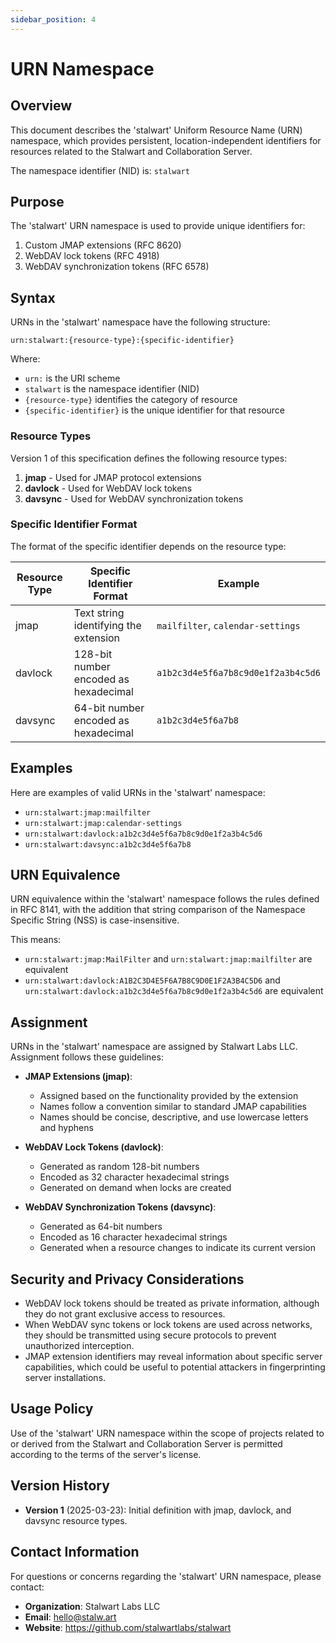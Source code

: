 ```yaml
---
sidebar_position: 4
---
```


# URN Namespace

## Overview

This document describes the 'stalwart' Uniform Resource Name (URN) namespace, which provides persistent, location-independent identifiers for resources related to the Stalwart and Collaboration Server.

The namespace identifier (NID) is: `stalwart`

## Purpose

The 'stalwart' URN namespace is used to provide unique identifiers for:

1. Custom JMAP extensions (RFC 8620)
2. WebDAV lock tokens (RFC 4918)
3. WebDAV synchronization tokens (RFC 6578)

## Syntax

URNs in the 'stalwart' namespace have the following structure:

```
urn:stalwart:{resource-type}:{specific-identifier}
```

Where:
- `urn:` is the URI scheme
- `stalwart` is the namespace identifier (NID)
- `{resource-type}` identifies the category of resource
- `{specific-identifier}` is the unique identifier for that resource

### Resource Types

Version 1 of this specification defines the following resource types:

1. **jmap** - Used for JMAP protocol extensions
2. **davlock** - Used for WebDAV lock tokens
3. **davsync** - Used for WebDAV synchronization tokens

### Specific Identifier Format

The format of the specific identifier depends on the resource type:

| Resource Type | Specific Identifier Format | Example |
|---------------|----------------------------|---------|
| jmap | Text string identifying the extension | `mailfilter`, `calendar-settings` |
| davlock | 128-bit number encoded as hexadecimal | `a1b2c3d4e5f6a7b8c9d0e1f2a3b4c5d6` |
| davsync | 64-bit number encoded as hexadecimal | `a1b2c3d4e5f6a7b8` |

## Examples

Here are examples of valid URNs in the 'stalwart' namespace:

- `urn:stalwart:jmap:mailfilter`
- `urn:stalwart:jmap:calendar-settings`
- `urn:stalwart:davlock:a1b2c3d4e5f6a7b8c9d0e1f2a3b4c5d6`
- `urn:stalwart:davsync:a1b2c3d4e5f6a7b8`

## URN Equivalence

URN equivalence within the 'stalwart' namespace follows the rules defined in RFC 8141, with the addition that string comparison of the Namespace Specific String (NSS) is case-insensitive.

This means:
- `urn:stalwart:jmap:MailFilter` and `urn:stalwart:jmap:mailfilter` are equivalent
- `urn:stalwart:davlock:A1B2C3D4E5F6A7B8C9D0E1F2A3B4C5D6` and `urn:stalwart:davlock:a1b2c3d4e5f6a7b8c9d0e1f2a3b4c5d6` are equivalent

## Assignment

URNs in the 'stalwart' namespace are assigned by Stalwart Labs LLC. Assignment follows these guidelines:

- **JMAP Extensions (jmap)**:
   - Assigned based on the functionality provided by the extension
   - Names follow a convention similar to standard JMAP capabilities
   - Names should be concise, descriptive, and use lowercase letters and hyphens

- **WebDAV Lock Tokens (davlock)**:
   - Generated as random 128-bit numbers 
   - Encoded as 32 character hexadecimal strings
   - Generated on demand when locks are created

- **WebDAV Synchronization Tokens (davsync)**:
   - Generated as 64-bit numbers
   - Encoded as 16 character hexadecimal strings
   - Generated when a resource changes to indicate its current version

## Security and Privacy Considerations

- WebDAV lock tokens should be treated as private information, although they do not grant exclusive access to resources.
- When WebDAV sync tokens or lock tokens are used across networks, they should be transmitted using secure protocols to prevent unauthorized interception.
- JMAP extension identifiers may reveal information about specific server capabilities, which could be useful to potential attackers in fingerprinting server installations.

## Usage Policy

Use of the 'stalwart' URN namespace within the scope of projects related to or derived from the Stalwart and Collaboration Server is permitted according to the terms of the server's license.

## Version History

- **Version 1** (2025-03-23): Initial definition with jmap, davlock, and davsync resource types.

## Contact Information

For questions or concerns regarding the 'stalwart' URN namespace, please contact:

- **Organization**: Stalwart Labs LLC
- **Email**: hello@stalw.art
- **Website**: https://github.com/stalwartlabs/stalwart
